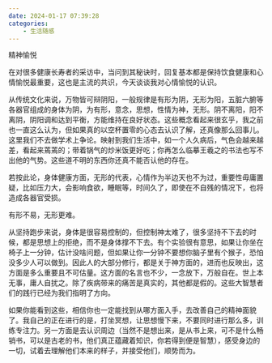 ```yaml
---
date: 2024-01-17 07:39:28
categories:
    - 生活随感
---
```


精神愉悦

在对很多健康长寿者的采访中，当问到其秘诀时，回复基本都是保持饮食健康和心情愉悦最重要，这也是主流的共识，今天谈谈我对心情愉悦的认识。

从传统文化来说，万物皆可辩阴阳，一般规律是有形为阴，无形为阳，五脏六腑等各器官组成的身体为阴，为有形，意念，思想，性情为神，无形。阴不离阳，阳不离阴，阴阳调和达到平衡，方能维持在良好状态。这些概念看起来很玄乎，我之前也一直这么认为，但如果真的以空杯置零的心态去认识了解，还真像那么回事儿。这里我们不去做学术上争论。映射到我们生活中，如一个人久病后，气色会越来越差，看起来蔫蔫的；带着锅气的炒米饭更好吃；你再怎么临摹王羲之的书法也写不出他的气势。这些道不明的东西你还真不能否认他的存在。

若按此论，身体健康方面，无形的代表，心情作为半边天也不为过，重要性毋庸置疑，比如压力大，会影响食欲，睡眠等，时间久了，即使在不自残的情况下，也将造成各器官受损。

有形不易，无形更难。

从坚持跑步来说，身体是很容易控制的，但控制神太难了，很多坚持不下去的时候，都是思想上的拒绝，而不是身体撑不下去。有个实验很有意思，如果让你坐在椅子上一分钟，估计没啥问题，但如果让你一分钟不要想你脑子里有个猴子，恐怕没多少人可以做到。因此人的大部分修行，都是关于神方面的，进而也反映出，这方面是多么重要且不可估量。这方面的名言也不少，一念放下，万般自在。世上本无事，庸人自扰之。除了疾病带来的痛苦是真实的，其他都是假的。这些大智慧者们的践行已经为我们指明了方向。

如果你能看到这些，相信你也一定能找到从哪方面入手，去改善自己的精神面貌了。我自己的正在进行的是，打坐冥想，让思想慢下来，不要同时进行那么多，训练专注力。另一方面是去认识周边（当然不是想出来，是从书上来，可不是什么畅销书，可以是古老的书，他们真正蕴藏着知识，你若得到便是智慧），感受身边的一切，试着去理解他们本来的样子，并接受他们，顺势而为。
